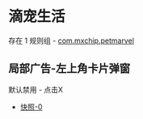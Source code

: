 # 滴宠生活

存在 1 规则组 - [com.mxchip.petmarvel](/src/apps/com.mxchip.petmarvel.ts)

## 局部广告-左上角卡片弹窗

默认禁用 - 点击X

- [快照-0](https://i.gkd.li/import/13989316)
